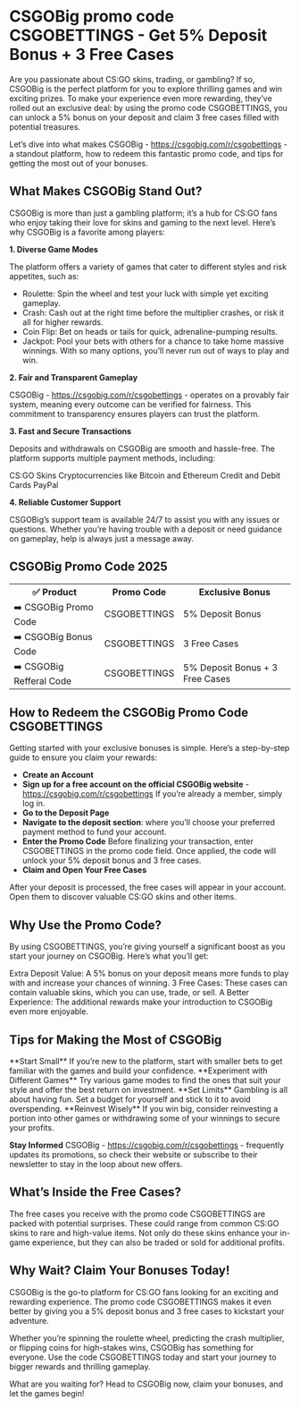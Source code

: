 <h1>CSGOBig	promo code CSGOBETTINGS -	Get 5% Deposit Bonus + 3 Free Cases</h1>

Are you passionate about CS:GO skins, trading, or gambling? If so, CSGOBig is the perfect platform for you to explore thrilling games and win exciting prizes. To make your experience even more rewarding, they’ve rolled out an exclusive deal: by using the promo code CSGOBETTINGS, you can unlock a 5% bonus on your deposit and claim 3 free cases filled with potential treasures.

Let’s dive into what makes CSGOBig - https://csgobig.com/r/csgobettings - a standout platform, how to redeem this fantastic promo code, and tips for getting the most out of your bonuses.

<h2>What Makes CSGOBig Stand Out?</h2>

CSGOBig is more than just a gambling platform; it’s a hub for CS:GO fans who enjoy taking their love for skins and gaming to the next level. Here’s why CSGOBig is a favorite among players:

**1. Diverse Game Modes**

The platform offers a variety of games that cater to different styles and risk appetites, such as:

- Roulette: Spin the wheel and test your luck with simple yet exciting gameplay.
- Crash: Cash out at the right time before the multiplier crashes, or risk it all for higher rewards.
- Coin Flip: Bet on heads or tails for quick, adrenaline-pumping results.
- Jackpot: Pool your bets with others for a chance to take home massive winnings.
With so many options, you’ll never run out of ways to play and win.

**2. Fair and Transparent Gameplay**

CSGOBig - https://csgobig.com/r/csgobettings - operates on a provably fair system, meaning every outcome can be verified for fairness. This commitment to transparency ensures players can trust the platform.

**3. Fast and Secure Transactions**

Deposits and withdrawals on CSGOBig are smooth and hassle-free. The platform supports multiple payment methods, including:

CS:GO Skins
Cryptocurrencies like Bitcoin and Ethereum
Credit and Debit Cards
PayPal

**4. Reliable Customer Support**

CSGOBig’s support team is available 24/7 to assist you with any issues or questions. Whether you’re having trouble with a deposit or need guidance on gameplay, help is always just a message away.

<H2>CSGOBig Promo Code 2025</H2>
 <table>
  <tr>
    <th>✅ Product</th>
    <th>Promo Code</th>
    <th>Exclusive Bonus</th>
  </tr>
  <tr>
    <td>➡️ CSGOBig Promo Code</td>
    <td>CSGOBETTINGS</td>
    <td>5% Deposit Bonus</td>
  </tr>
  <tr>
   <td>➡️ CSGOBig Bonus Code</td>
    <td>CSGOBETTINGS</td>
    <td>3 Free Cases</td>
  </tr>
  <tr>
  <td>➡️ CSGOBig Refferal Code</td>
    <td>CSGOBETTINGS</td>
      <td>5% Deposit Bonus + 3 Free Cases</td>
  </tr>
</table>

<h2>How to Redeem the CSGOBig Promo Code CSGOBETTINGS</h2>

Getting started with your exclusive bonuses is simple. Here’s a step-by-step guide to ensure you claim your rewards:

- **Create an Account**
- **Sign up for a free account on the official CSGOBig website** - https://csgobig.com/r/csgobettings If you’re already a member, simply log in.
- **Go to the Deposit Page**
- **Navigate to the deposit section**: where you’ll choose your preferred payment method to fund your account.
- **Enter the Promo Code**
Before finalizing your transaction, enter CSGOBETTINGS in the promo code field. Once applied, the code will unlock your 5% deposit bonus and 3 free cases.
- **Claim and Open Your Free Cases**

After your deposit is processed, the free cases will appear in your account. Open them to discover valuable CS:GO skins and other items.

<h2>Why Use the Promo Code?</h2>
By using CSGOBETTINGS, you’re giving yourself a significant boost as you start your journey on CSGOBig. Here’s what you’ll get:

Extra Deposit Value: A 5% bonus on your deposit means more funds to play with and increase your chances of winning.
3 Free Cases: These cases can contain valuable skins, which you can use, trade, or sell.
A Better Experience: The additional rewards make your introduction to CSGOBig even more enjoyable.

<h2>Tips for Making the Most of CSGOBig</h2>
**Start Small**
If you’re new to the platform, start with smaller bets to get familiar with the games and build your confidence.
**Experiment with Different Games**
Try various game modes to find the ones that suit your style and offer the best return on investment.
**Set Limits**
Gambling is all about having fun. Set a budget for yourself and stick to it to avoid overspending.
**Reinvest Wisely**
If you win big, consider reinvesting a portion into other games or withdrawing some of your winnings to secure your profits.

**Stay Informed**
CSGOBig - https://csgobig.com/r/csgobettings - frequently updates its promotions, so check their website or subscribe to their newsletter to stay in the loop about new offers.

<h2>What’s Inside the Free Cases?</h2>
The free cases you receive with the promo code CSGOBETTINGS are packed with potential surprises. These could range from common CS:GO skins to rare and high-value items. Not only do these skins enhance your in-game experience, but they can also be traded or sold for additional profits.

<h2>Why Wait? Claim Your Bonuses Today!</h2>
CSGOBig is the go-to platform for CS:GO fans looking for an exciting and rewarding experience. The promo code CSGOBETTINGS makes it even better by giving you a 5% deposit bonus and 3 free cases to kickstart your adventure.

Whether you’re spinning the roulette wheel, predicting the crash multiplier, or flipping coins for high-stakes wins, CSGOBig has something for everyone. Use the code CSGOBETTINGS today and start your journey to bigger rewards and thrilling gameplay.

What are you waiting for? Head to CSGOBig now, claim your bonuses, and let the games begin!
